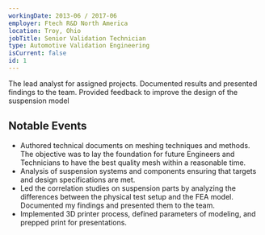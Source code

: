 ```yaml
---
workingDate: 2013-06 / 2017-06
employer: Ftech R&D North America
location: Troy, Ohio
jobTitle: Senior Validation Technician
type: Automotive Validation Engineering
isCurrent: false
id: 1
---
```

The lead analyst for assigned projects. Documented results and presented findings to the team.  Provided feedback to improve the design of the suspension model

## Notable Events

- Authored technical documents on meshing techniques and methods. The objective was to lay the foundation for future Engineers and Technicians to have the best quality mesh within a reasonable time.
- Analysis of suspension systems and components ensuring that targets and design specifications are met.
- Led the correlation studies on suspension parts by analyzing the differences between the physical test setup and the FEA model. Documented my findings and presented them to the team.
- Implemented 3D printer process, defined parameters of modeling, and prepped print for presentations.
